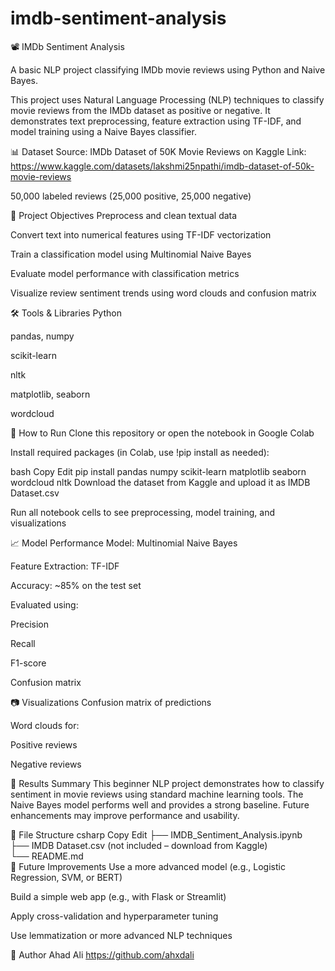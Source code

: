 # imdb-sentiment-analysis
📽️ IMDb Sentiment Analysis

A basic NLP project classifying IMDb movie reviews using Python and Naive Bayes.

This project uses Natural Language Processing (NLP) techniques to classify movie reviews from the IMDb dataset as positive or negative. It demonstrates text preprocessing, feature extraction using TF-IDF, and model training using a Naive Bayes classifier.

📊 Dataset
Source: IMDb Dataset of 50K Movie Reviews on Kaggle
Link: https://www.kaggle.com/datasets/lakshmi25npathi/imdb-dataset-of-50k-movie-reviews

50,000 labeled reviews (25,000 positive, 25,000 negative)

🧠 Project Objectives
Preprocess and clean textual data

Convert text into numerical features using TF-IDF vectorization

Train a classification model using Multinomial Naive Bayes

Evaluate model performance with classification metrics

Visualize review sentiment trends using word clouds and confusion matrix

🛠️ Tools & Libraries
Python

pandas, numpy

scikit-learn

nltk

matplotlib, seaborn

wordcloud

🚀 How to Run
Clone this repository or open the notebook in Google Colab

Install required packages (in Colab, use !pip install as needed):

bash
Copy
Edit
pip install pandas numpy scikit-learn matplotlib seaborn wordcloud nltk
Download the dataset from Kaggle and upload it as IMDB Dataset.csv

Run all notebook cells to see preprocessing, model training, and visualizations

📈 Model Performance
Model: Multinomial Naive Bayes

Feature Extraction: TF-IDF

Accuracy: ~85% on the test set

Evaluated using:

Precision

Recall

F1-score

Confusion matrix

📷 Visualizations
Confusion matrix of predictions

Word clouds for:

Positive reviews

Negative reviews

📝 Results Summary
This beginner NLP project demonstrates how to classify sentiment in movie reviews using standard machine learning tools. The Naive Bayes model performs well and provides a strong baseline. Future enhancements may improve performance and usability.

📁 File Structure
csharp
Copy
Edit
├── IMDB_Sentiment_Analysis.ipynb  
├── IMDB Dataset.csv (not included – download from Kaggle)  
└── README.md  
📌 Future Improvements
Use a more advanced model (e.g., Logistic Regression, SVM, or BERT)

Build a simple web app (e.g., with Flask or Streamlit)

Apply cross-validation and hyperparameter tuning

Use lemmatization or more advanced NLP techniques

👤 Author
Ahad Ali
https://github.com/ahxdali
